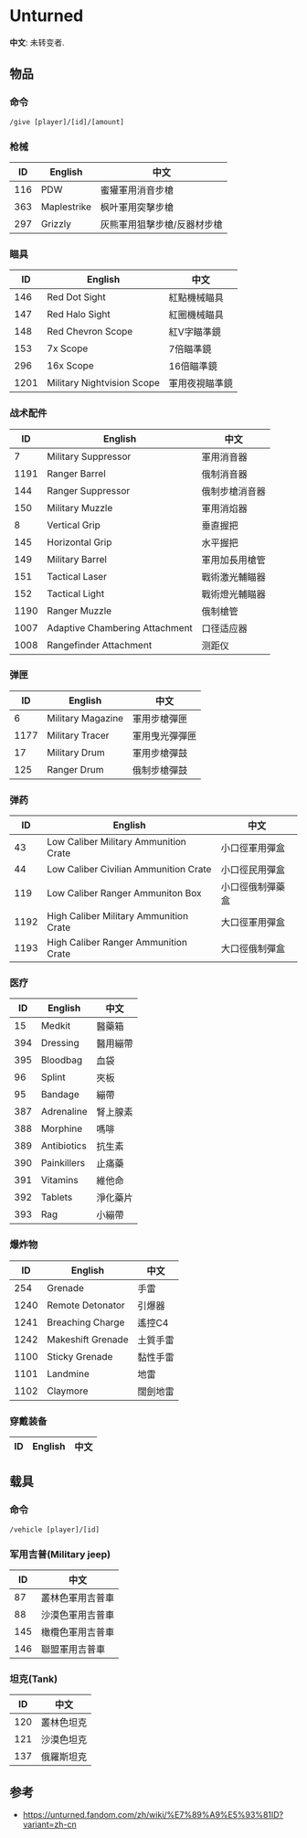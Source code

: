 # Unturned

**中文**: 未转变者.  

## 物品

### 命令

```
/give [player]/[id]/[amount]
```

### 枪械

| ID  | English     | 中文                        |
| --- | ----------- | --------------------------- |
| 116 | PDW         | 蜜獾軍用消音步槍            |
| 363 | Maplestrike | 枫叶軍用突擊步槍            |
| 297 | Grizzly     | 灰熊軍用狙擊步槍/反器材步槍 |

### 瞄具

| ID   | English                    | 中文           |
| ---- | -------------------------- | -------------- |
| 146  | Red Dot Sight              | 紅點機械瞄具   |
| 147  | Red Halo Sight             | 紅圈機械瞄具   |
| 148  | Red Chevron Scope          | 紅V字瞄準鏡    |
| 153  | 7x Scope                   | 7倍瞄準鏡      |
| 296  | 16x Scope                  | 16倍瞄準鏡     |
| 1201 | Military Nightvision Scope | 軍用夜視瞄準鏡 |

### 战术配件

| ID   | English                        | 中文           |
| ---- | ------------------------------ | -------------- |
| 7    | Military Suppressor            | 軍用消音器     |
| 1191 | Ranger Barrel                  | 俄制消音器     |
| 144  | Ranger Suppressor              | 俄制步槍消音器 |
| 150  | Military Muzzle                | 軍用消焰器     |
| 8    | Vertical Grip                  | 垂直握把       |
| 145  | Horizontal Grip                | 水平握把       |
| 149  | Military Barrel                | 軍用加長用槍管 |
| 151  | Tactical Laser                 | 戰術激光輔瞄器 |
| 152  | Tactical Light                 | 戰術燈光輔瞄器 |
| 1190 | Ranger Muzzle                  | 俄制槍管       |
| 1007 | Adaptive Chambering Attachment | 口径适应器     |
| 1008 | Rangefinder Attachment         | 测距仪         |

### 弹匣

| ID   | English           | 中文           |
| ---- | ----------------- | -------------- |
| 6    | Military Magazine | 軍用步槍彈匣   |
| 1177 | Military Tracer   | 軍用曳光彈彈匣 |
| 17   | Military Drum     | 軍用步槍彈鼓   |
| 125  | Ranger Drum       | 俄制步槍彈鼓   |

### 弹药

| ID   | English                                | 中文             |
| ---- | -------------------------------------- | ---------------- |
| 43   | Low Caliber Military Ammunition Crate  | 小口徑軍用彈盒   |
| 44   | Low Caliber Civilian Ammunition Crate  | 小口徑民用彈盒   |
| 119  | Low Caliber Ranger Ammuniton Box       | 小口徑俄制彈藥盒 |
| 1192 | High Caliber Military Ammunition Crate | 大口徑軍用彈盒   |
| 1193 | High Caliber Ranger Ammunition Crate   | 大口徑俄制彈盒   |

### 医疗

| ID  | English     | 中文     |
| --- | ----------- | -------- |
| 15  | Medkit      | 醫藥箱   |
| 394 | Dressing    | 醫用繃帶 |
| 395 | Bloodbag    | 血袋     |
| 96  | Splint      | 夾板     |
| 95  | Bandage     | 繃帶     |
| 387 | Adrenaline  | 腎上腺素 |
| 388 | Morphine    | 嗎啡     |
| 389 | Antibiotics | 抗生素   |
| 390 | Painkillers | 止痛藥   |
| 391 | Vitamins    | 維他命   |
| 392 | Tablets     | 淨化藥片 |
| 393 | Rag         | 小繃帶   |

### 爆炸物

| ID   | English           | 中文     |
| ---- | ----------------- | -------- |
| 254  | Grenade           | 手雷     |
| 1240 | Remote Detonator  | 引爆器   |
| 1241 | Breaching Charge  | 遙控C4   |
| 1242 | Makeshift Grenade | 土質手雷 |
| 1100 | Sticky Grenade    | 黏性手雷 |
| 1101 | Landmine          | 地雷     |
| 1102 | Claymore          | 闊劍地雷 |

### 穿戴装备

| ID  | English | 中文 |
| --- | ------- | ---- |

## 载具

### 命令

```
/vehicle [player]/[id]
```

### 军用吉普(Military jeep)

| ID  | 中文             |
| --- | ---------------- |
| 87  | 叢林色軍用吉普車 |
| 88  | 沙漠色軍用吉普車 |
| 145 | 橄欖色軍用吉普車 |
| 146 | 聯盟軍用吉普車   |

### 坦克(Tank)

| ID  | 中文       |
| --- | ---------- |
| 120 | 叢林色坦克 |
| 121 | 沙漠色坦克 |
| 137 | 俄羅斯坦克 |

## 参考

- <https://unturned.fandom.com/zh/wiki/%E7%89%A9%E5%93%81ID?variant=zh-cn>

